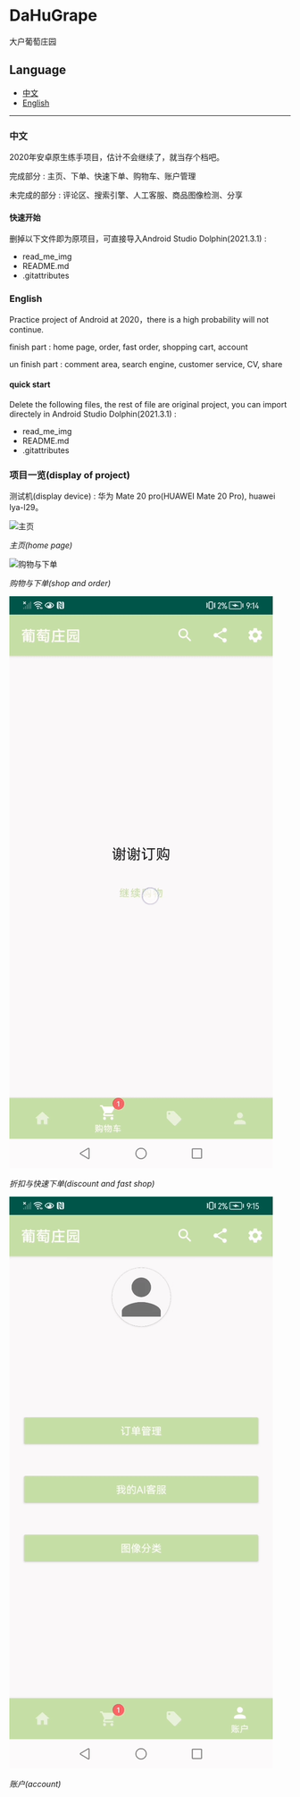 # DaHuGrape
 大户葡萄庄园

## Language

- [中文](#中文)
- [English](#english)

---

### 中文

2020年安卓原生练手项目，估计不会继续了，就当存个档吧。

完成部分 : 主页、下单、快速下单、购物车、账户管理

未完成的部分 : 评论区、搜索引擎、人工客服、商品图像检测、分享

#### 快速开始

删掉以下文件即为原项目，可直接导入Android Studio Dolphin(2021.3.1) : 
- read_me_img
- README.md
- .gitattributes

### English

Practice project of Android at 2020，there is a high probability will not continue.

finish part : home page, order, fast order, shopping cart, account

un finish part : comment area, search engine, customer service, CV, share

#### quick start

Delete the following files, the rest of file are original project, you can import directely in Android Studio Dolphin(2021.3.1) : 
- read_me_img
- README.md
- .gitattributes

### 项目一览(display of project)

测试机(display device) : 华为 Mate 20 pro(HUAWEI Mate 20 Pro), huawei lya-l29。

![主页](./read_me_img/1_home_page.gif)

_主页(home page)_

![购物与下单](./read_me_img/2_shop_order.gif)

_购物与下单(shop and order)_

![折扣页与快速下单](./read_me_img/3_discount_fast_shop.gif)

_折扣与快速下单(discount and fast shop)_

![账户](./read_me_img/4_account.gif)

_账户(account)_

